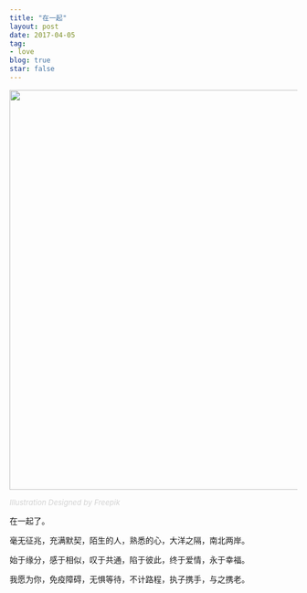 ```yaml
---
title: "在一起"
layout: post
date: 2017-04-05
tag:
- love
blog: true
star: false
---
```


<img src="{{ site.url }}/assets/images/love-2.svg" style="width:700px; display:block; margin: 0 auto;" />

<a class="link-to-author"
   style="
          font-style: italic;
          text-decoration: none;
          color: lightgray;
          font-size: 13px;
         "
href="https://www.freepik.com">Illustration Designed by Freepik</a>

在一起了。

毫无征兆，充满默契，陌生的人，熟悉的心，大洋之隔，南北两岸。

始于缘分，感于相似，叹于共通，陷于彼此，终于爱情，永于幸福。

我愿为你，免疫障碍，无惧等待，不计路程，执子携手，与之携老。


